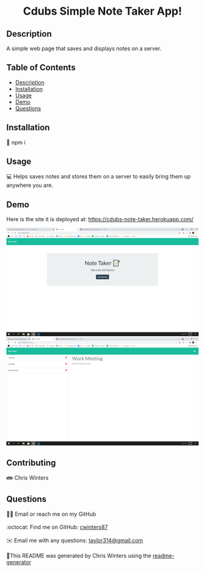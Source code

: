 
  <h1 align="center">Cdubs Simple Note Taker App!</h1>

## Description
A simple web page that saves and displays notes on a server.
## Table of Contents
- [Description](#description)
- [Installation](#installation)
- [Usage](#usage)
- [Demo](#demo)
- [Questions](#questions)
## Installation
💾 npm i
## Usage
💻 Helps saves notes and stores them on a server to easily bring them up anywhere you are.
## Demo

Here is the site it is deployed at:
https://cdubs-note-taker.herokuapp.com/

![notetaker1](./images/notetaker1.png)
![notetaker2](./images/notetaker2.png)

## Contributing
👪 Chris Winters
## Questions
🙋‍♂️ Email or reach me on my GitHub <br />
<br />
:octocat: Find me on GitHub: [cwinters87](https://github.com/cwinters87)<br />
<br />
✉️ Email me with any questions: taylor314@gmail.com<br /><br />
🌟This README was generated by Chris Winters using the [readme-generator](https://github.com/cwinters87/readme-generator)
